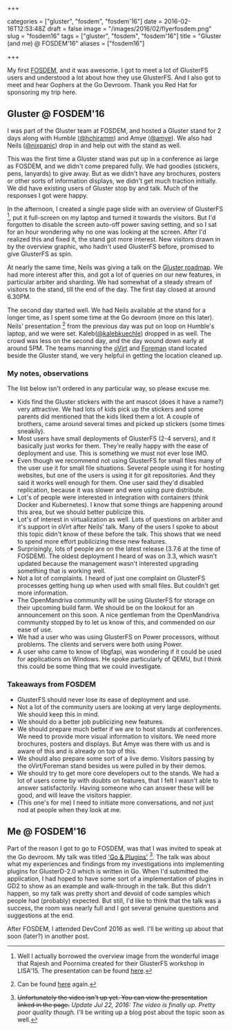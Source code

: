 +++

categories = ["gluster", "fosdem", "fosdem'16"]
date = 2016-02-16T12:53:48Z
draft = false
image = "/images/2016/02/flyerfosdem.png"
slug = "fosdem16"
tags = ["gluster", "fosdem", "fosdem'16"]
title = "Gluster (and me) @ FOSDEM'16"
aliases = ["fosdem16"]

+++

My first [FOSDEM](https://fosdem.org/2016/), and it was awesome. I got to meet a lot of GlusterFS users and understood a lot about how they use GlusterFS. And I also got to meet and hear Gophers at the Go Devroom. Thank you Red Hat for sponsoring my trip here.

## Gluster @ FOSDEM'16
I was part of the Gluster team at FOSDEM, and hosted a Gluster stand for 2 days along with Humble ([@hchiramm](https://twitter.com/hchiramm)) and Amye ([@amye](https://twitter.com/amye)). We also had Neils ([@nixpanic](https://twitter.com/nixpanic)) drop in and help out with the stand as well.

This was the first time a Gluster stand was put up in a conference as large as FOSDEM, and we didn't come prepared fully. We had goodies (stickers, pens, lanyards) to give away. But as we didn't have any brochures, posters or other sorts of information displays, we didn't get much traction initially. We did have existing users of Gluster stop by and talk. Much of the responses I got were happy.

In the afternoon, I created a single page slide with an overview of GlusterFS [^1], put it full-screen on my laptop and turned it towards the visitors. But I'd forgotten to disable the screen auto-off power saving setting, and so I sat for an hour wondering why no one was looking at the screen. After I'd realized this and fixed it, the stand got more interest. New visitors drawn in by the overview graphic, who hadn't used GlusterFS before, promised to give GlusterFS as spin.

At nearly the same time, Neils was giving a talk on the [Gluster roadmap](https://fosdem.org/2016/schedule/event/gluster_roadmap/). We had more interest after this, and got a lot of queries on our new features, in particular arbiter and sharding. We had somewhat of a steady stream of visitors to the stand, till the end of the day. The first day closed at around 6.30PM.

The second day started well. We had Neils available at the stand for a longer time, as I spent some time at the Go devroom (more on this later). Neils' presentation [^2] from the previous day was put on loop on Humble's laptop, and we were set. Kaleb([@kalebkuechle](https://twitter.com/kalebkuechle)) dropped in as well. The crowd was less on the second day, and the day wound down early at around 5PM. The teams manning the [oVirt](https://www.ovirt.org) and [Foreman](http://theforeman.org) stand located beside the Gluster stand, we very helpful in getting the location cleaned up.

### My notes, observations
The list below isn't ordered in any particular way, so please excuse me.

- Kids find the Gluster stickers with the ant mascot (does it have a name?) very attractive. We had lots of kids pick up the stickers and some parents did mentioned that the kids liked them a lot. A couple of brothers, came around several times and picked up stickers (some times sneakily).
- Most users have small deployments of GlusterFS (2-4 servers), and it basically just works for them. They're really happy with the ease of deployment and use. This is something we must not ever lose IMO.
- Even though we recommend not using GlusterFS for small files many of the user use it for small file situations. Several people using it for hosting websites, but one of the users is using it for git repositories. And they said it works well enough for them. One user said they'd disabled replication, because it was slower and were using pure distribute.
- Lot's of people were interested in integration with containers (think Docker and Kubernetes). I know that some things are happening around this area, but we should better publicize this.
- Lot's of interest in virtualization as well. Lots of questions on arbiter and it's support in oVirt after Neils' talk. Many of the users I spoke to about this topic didn't know of these before the talk.  This shows that we need to spend more effort publicizing these new features.
- Surprisingly, lots of people are on the latest release (3.7.6 at the time of FOSDEM). The oldest deployment I heard of was on 3.3, which wasn't updated because the management wasn't interested upgrading something that is working well.
- Not a lot of complaints. I heard of just one complaint on GlusterFS processes getting hung up when used with small files. But couldn't get more information.
- The OpenMandriva community will be using GlusterFS for storage on their upcoming build farm. We should be on the lookout for an announcement on this soon. A nice gentleman from the OpenMandriva community stopped by to let us know of this, and commended on our ease of use.
- We had a user who was using GlusterFS on Power processors, without problems. The clients and servers were both using Power.
- A user who came to know of libgfapi, was wondering if it could be used for applications on Windows. He spoke particularly of QEMU, but I think this could be some thing that we could investigate.

### Takeaways from FOSDEM
- GlusterFS should never lose its ease of deployment and use.
- Not a lot of the community users are looking at very large deployments. We should keep this in mind.
- We should do a better job publicizing new features.
- We should prepare much better if we are to host stands at conferences. We need to provide more visual information to visitors. We need more brochures, posters and displays. But Amye was there with us and is aware of this and is already on top of this.
- We should also prepare some sort of a live demo. Visitors passing by the oVirt/Foreman stand besides us were pulled in by their demos.
- We should try to get more core developers out to the stands. We had a lot of users come by with doubts on features, that I felt I wasn't able to answer satisfactorily. Having someone who can answer these will be good, and will leave the visitors happier.
- (This one's for me) I need to initiate more conversations, and not just nod at people when they look at me.

## Me @ FOSDEM'16
Part of the reason I got to go to FOSDEM, was that I was invited to speak at the Go devroom. My talk was titled ['Go & Plugins'](https://fosdem.org/2016/schedule/event/plugins/) [^3]. The talk was about what my experiences and findings from my investigations into implementing plugins for GlusterD-2.0 which is written in Go. When I'd submitted the application, I had hoped to have some sort of a implementation of plugins in GD2 to show as an example and walk-through in the talk. But this didn't happen, so my talk was pretty short and devoid of code samples which people had (probably) expected. But still, I'd like to think that the talk was a success, the room was nearly full and I got several genuine questions and suggestions at the end.


After FOSDEM, I attended DevConf 2016 as well. I'll be writing up about that soon (later?) in another post.



[^1]: Well I actually borrowed the overview image from the wonderful image that Rajesh and Poornima created for their GlusterFS workshop in LISA'15. The presentation can be found [here](https://gluster.readthedocs.org/en/latest/presentations/).
[^2]: Can be found [here](https://gluster.readthedocs.org/en/latest/presentations/) again.
[^3]: <del>Unfortunately the video isn't up yet. You can view the presentation linked in the page.</del> _Update Jul 22, 2016: The video is finally up. Pretty poor quality though._ I'll be writing up a blog post about the topic soon as well.

